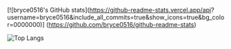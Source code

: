 [![bryce0516's GitHub stats](https://github-readme-stats.vercel.app/api?
username=bryce0516&include_all_commits=true&show_icons=true&bg_color=0000000)]
(https://github.com/bryce0516/github-readme-stats)

![Top Langs](https://github-readme-stats.vercel.app/api/top-langs/?username=bryce0516&layout=compact)

